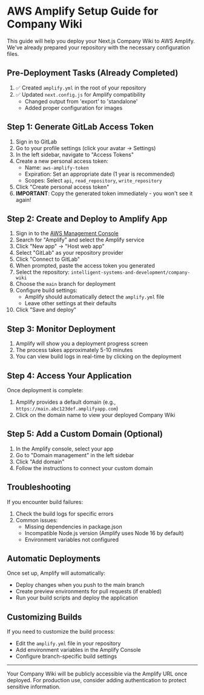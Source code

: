 # AWS Amplify Setup Guide for Company Wiki

This guide will help you deploy your Next.js Company Wiki to AWS Amplify. We've already prepared your repository with the necessary configuration files.

## Pre-Deployment Tasks (Already Completed)

1. ✅ Created `amplify.yml` in the root of your repository
2. ✅ Updated `next.config.js` for Amplify compatibility
   - Changed output from 'export' to 'standalone'
   - Added proper configuration for images

## Step 1: Generate GitLab Access Token

1. Sign in to GitLab
2. Go to your profile settings (click your avatar → Settings)
3. In the left sidebar, navigate to "Access Tokens"
4. Create a new personal access token:
   - Name: `aws-amplify-token`
   - Expiration: Set an appropriate date (1 year is recommended)
   - Scopes: Select `api`, `read_repository`, `write_repository`
5. Click "Create personal access token"
6. **IMPORTANT**: Copy the generated token immediately - you won't see it again!

## Step 2: Create and Deploy to Amplify App

1. Sign in to the [AWS Management Console](https://console.aws.amazon.com/)
2. Search for "Amplify" and select the Amplify service
3. Click "New app" → "Host web app"
4. Select "GitLab" as your repository provider
5. Click "Connect to GitLab"
6. When prompted, paste the access token you generated
7. Select the repository: `intelligent-systems-and-development/company-wiki`
8. Choose the `main` branch for deployment
9. Configure build settings:
   - Amplify should automatically detect the `amplify.yml` file
   - Leave other settings at their defaults
10. Click "Save and deploy"

## Step 3: Monitor Deployment

1. Amplify will show you a deployment progress screen
2. The process takes approximately 5-10 minutes
3. You can view build logs in real-time by clicking on the deployment

## Step 4: Access Your Application

Once deployment is complete:

1. Amplify provides a default domain (e.g., `https://main.abc123def.amplifyapp.com`)
2. Click on the domain name to view your deployed Company Wiki

## Step 5: Add a Custom Domain (Optional)

1. In the Amplify console, select your app
2. Go to "Domain management" in the left sidebar
3. Click "Add domain"
4. Follow the instructions to connect your custom domain

## Troubleshooting

If you encounter build failures:

1. Check the build logs for specific errors
2. Common issues:
   - Missing dependencies in package.json
   - Incompatible Node.js version (Amplify uses Node 16 by default)
   - Environment variables not configured

## Automatic Deployments

Once set up, Amplify will automatically:
- Deploy changes when you push to the main branch
- Create preview environments for pull requests (if enabled)
- Run your build scripts and deploy the application

## Customizing Builds

If you need to customize the build process:
- Edit the `amplify.yml` file in your repository
- Add environment variables in the Amplify Console
- Configure branch-specific build settings

---

Your Company Wiki will be publicly accessible via the Amplify URL once deployed. For production use, consider adding authentication to protect sensitive information.
